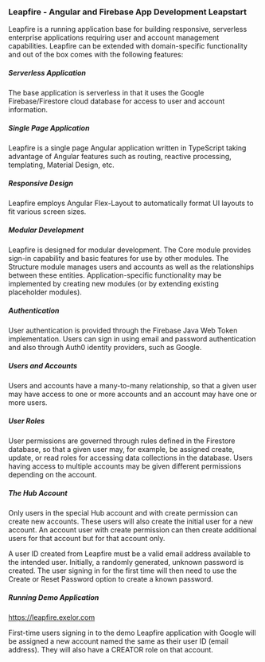 ### Leapfire - Angular and Firebase App Development Leapstart

Leapfire is a running application base for building responsive, serverless enterprise applications requiring
user and account management capabilities. Leapfire can be extended with domain-specific functionality and out of
the box comes with the following features:

##### Serverless Application
The base application is serverless in that it uses the Google Firebase/Firestore cloud database for access
to user and account information.

##### Single Page Application
Leapfire is a single page Angular application written in TypeScript taking advantage of Angular features
such as routing, reactive processing, templating, Material Design, etc.

##### Responsive Design
Leapfire employs Angular Flex-Layout to automatically format UI layouts to fit various screen sizes.

##### Modular Development
Leapfire is designed for modular development. The Core module provides sign-in capability and basic features
for use by other modules. The Structure module manages users and accounts as well as the relationships
between these entities. Application-specific functionality may be implemented by creating new modules 
(or by extending existing placeholder modules).

##### Authentication
User authentication is provided through the Firebase Java Web Token implementation. Users can sign in using
email and password authentication and also through Auth0 identity providers, such as Google.

##### Users and Accounts
Users and accounts have a many-to-many relationship, so that a given user may have access to one or more
accounts and an account may have one or more users.

##### User Roles
User permissions are governed through rules defined in the Firestore database, so that a given user may,
for example, be assigned create, update, or read roles for accessing data collections in the database. Users
having access to multiple accounts may be given different permissions depending on the account.

##### The Hub Account
Only users in the special Hub account and with create permission can create new accounts. These users will
also create the initial user for a new account. An account user with create permission can then create
additional users for that account but for that account only.

A user ID created from Leapfire must be a valid email address available to the intended user. Initially, a
randomly generated, unknown password is created. The user signing in for the first time will then need to use 
the Create or Reset Password option to create a known password.

##### Running Demo Application

https://leapfire.exelor.com

First-time users signing in to the demo Leapfire application with Google will be assigned a new account named the
same as their user ID (email address). They will also have a CREATOR role on that account.
